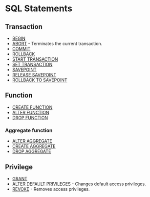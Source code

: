 # SQL Statements

## Transaction

- [BEGIN](./begin.md)
- [ABORT](./abort.md) - Terminates the current transaction.
- [COMMIT](./commit.md)
- [ROLLBACK](./rollback.md)
- [START TRANSACTION](./start-transaction.md)
- [SET TRANSACTION](./set-transaction.md)
- [SAVEPOINT](./savepoint.md)
- [RELEASE SAVEPOINT](./release-savepoint.md)
- [ROLLBACK TO SAVEPOINT](./rollback-to-savepoint.md)
  
## Function

- [CREATE FUNCTION](./create-function.md)
- [ALTER FUNCTION](./alter-function.md)
- [DROP FUNCTION](./drop-function.md)

### Aggregate function

- [ALTER AGGREGATE](./alter-aggregate.md)
- [CREATE AGGREGATE](./create-aggregate.md)
- [DROP AGGREGATE](./drop-aggregate.md)

## Privilege

- [GRANT](./grant.md)
- [ALTER DEFAULT PRIVILEGES](./alter-default-privileges.md) - Changes default access privileges.
- [REVOKE](./revoke.md) - Removes access privileges.